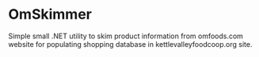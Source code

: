 # OmSkimmer
Simple small .NET utility to skim product information from omfoods.com website for populating shopping database in kettlevalleyfoodcoop.org site.
